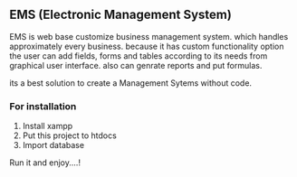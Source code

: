 ## EMS (Electronic Management System) 
EMS is web base customize business management system. which handles approximately every business. because it has custom functionality option the user can add fields, forms and tables according to its needs from graphical user interface. also can genrate reports and put formulas.

its a best solution to create a Management Sytems without code.

### For installation
1. Install xampp
2. Put this project to htdocs
3. Import database

Run it and enjoy....!
